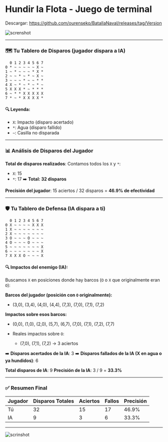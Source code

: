 # Hundir la Flota - Juego de terminal 

Descargar: https://github.com/ourenseko/BatallaNaval/releases/tag/Version

![screnshot](https://github.com/user-attachments/assets/e8927850-6f68-4785-bb35-7ff1dc48a92c)







---

### 🗺️ Tu Tablero de Disparos (jugador dispara a IA)

```
  0 1 2 3 4 5 6 7
0 * ~ ~ ~ ~ ~ X ~
1 ~ * ~ ~ ~ * X *
2 ~ ~ * ~ * ~ X ~
3 ~ ~ ~ * ~ ~ * *
4 X ~ * ~ * ~ * ~
5 X X X * ~ * * *
6 ~ * * X X X X X
7 * ~ * X X X X *
```

#### 🔍 Leyenda:

* `X`: Impacto (disparo acertado)
* `*`: Agua (disparo fallido)
* `~`: Casilla no disparada

---

### 📊 Análisis de Disparos del Jugador

**Total de disparos realizados**:
Contamos todos los `X` y `*`:

* `X`: 15
* `*`: 17
  ➡️ **Total: 32 disparos**

**Precisión del jugador**:
15 aciertos / 32 disparos = **46.9% de efectividad**

---

### 🛡️ Tu Tablero de Defensa (IA dispara a ti)

```
  0 1 2 3 4 5 6 7
0 X ~ ~ ~ ~ X X X
1 X ~ ~ ~ ~ ~ ~ ~
2 X ~ ~ ~ ~ ~ ~ ~
3 O ~ ~ ~ O ~ ~ ~
4 O ~ ~ ~ O ~ ~ ~
5 ~ ~ ~ ~ ~ ~ ~ X
6 ~ ~ ~ ~ ~ ~ ~ X
7 X X X O ~ ~ ~ X
```

#### 🔍 Impactos del enemigo (IA):

Buscamos `X` en posiciones donde hay barcos (`O` o `X` que originalmente eran `O`):

**Barcos del jugador (posición con `O` originalmente):**

* (3,0), (3,4), (4,0), (4,4), (7,3), (7,0), (7,1), (7,2)

**Impactos sobre esos barcos:**

* (0,0), (1,0), (2,0), (5,7), (6,7), (7,0), (7,1), (7,2), (7,7)
* Reales impactos sobre `O`:

  * (7,0), (7,1), (7,2) → 3 aciertos

➡️ **Disparos acertados de la IA**: 3
➡️ **Disparos fallados de la IA (X en agua o ya hundidos)**: 6

**Total disparos de IA**: 9
**Precisión de la IA**: 3 / 9 = **33.3%**

---

### ✅ Resumen Final

| Jugador | Disparos Totales | Aciertos | Fallos | Precisión |
| ------- | ---------------- | -------- | ------ | --------- |
| Tú      | 32               | 15       | 17     | 46.9%     |
| IA      | 9                | 3        | 6      | 33.3%     |

---




![scrinshot](https://github.com/user-attachments/assets/230c1ce4-e847-4a40-b952-dc24efe95099)


